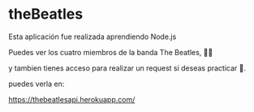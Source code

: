 # theBeatles

Esta aplicación fue realizada aprendiendo Node.js

Puedes ver los cuatro miembros de la banda The Beatles, 👨‍🎤

y tambien tienes acceso para realizar un request si deseas practicar 💪.

puedes verla en:   

https://thebeatlesapi.herokuapp.com/